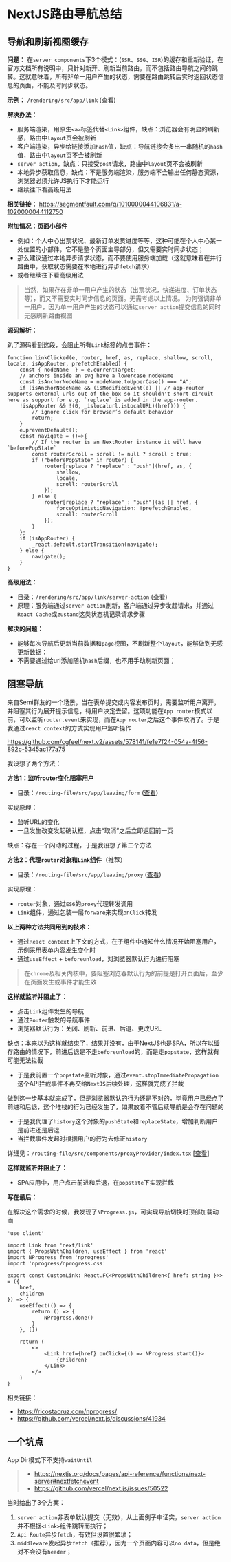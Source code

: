 # NextJS路由导航总结

## 导航和刷新视图缓存

**问题：** 在`server components`下3个模式：(`SSR`、`SSG`、`ISR`)的缓存和重新验证，在官方文档所有说明中，只针对新开、刷新当前路由，而不包括路由导航之间的跳转。这就意味着，所有非单一用户产生的状态，需要在路由跳转后实时返回状态信息的页面，不能及时同步状态。

**示例：** `/rendering/src/app/link` ([查看](https://github.com/cgfeel/next.v2/tree/master/rendering/src/app/link))

**解决办法：** 

 - 服务端渲染，用原生`<a>`标签代替`<Link>`组件，缺点：浏览器会有明显的刷新感，路由中`layout`页会被刷新
 - 客户端渲染，异步给链接添加`hash`值，缺点：导航链接会多出一串随机的`hash`值，路由中`layout`页不会被刷新
 - `server action`，缺点：只接受`post`请求，路由中`layout`页不会被刷新
 - 本地异步获取信息，缺点：不是服务端渲染，服务端不会输出任何静态资源，浏览器必须允许JS执行下才能运行
 - 继续往下看高级用法

**相关链接：** https://segmentfault.com/q/1010000044106831/a-1020000044112750

**附加情况：页面小部件** 

- 例如：个人中心出票状况、最新订单发货进度等等，这种可能在个人中心某一处位置的小部件，它不是整个页面主导部分，但又需要实时同步状态；
- 那么建议通过本地异步请求状态，而不要使用服务端加载（这就意味着在并行路由中，获取状态需要在本地进行异步`fetch`请求）
- 或者继续往下看高级用法

> 当然，如果存在非单一用户产生的状态（出票状况，快递进度、订单状态等），而又不需要实时同步信息的页面。无需考虑以上情况。
> 为何强调非单一用户，因为单一用户产生的状态可以通过`server action`提交信息的同时无感刷新路由视图

**源码解析：**

趴了源码看到这段，会阻止所有`Link`标签的点击事件：

```
function linkClicked(e, router, href, as, replace, shallow, scroll, locale, isAppRouter, prefetchEnabled) {
    const { nodeName  } = e.currentTarget;
    // anchors inside an svg have a lowercase nodeName
    const isAnchorNodeName = nodeName.toUpperCase() === "A";
    if (isAnchorNodeName && (isModifiedEvent(e) || // app-router supports external urls out of the box so it shouldn't short-circuit here as support for e.g. `replace` is added in the app-router.
    !isAppRouter && !(0, _islocalurl.isLocalURL)(href))) {
        // ignore click for browser’s default behavior
        return;
    }
    e.preventDefault();
    const navigate = ()=>{
        // If the router is an NextRouter instance it will have `beforePopState`
        const routerScroll = scroll != null ? scroll : true;
        if ("beforePopState" in router) {
            router[replace ? "replace" : "push"](href, as, {
                shallow,
                locale,
                scroll: routerScroll
            });
        } else {
            router[replace ? "replace" : "push"](as || href, {
                forceOptimisticNavigation: !prefetchEnabled,
                scroll: routerScroll
            });
        }
    };
    if (isAppRouter) {
        _react.default.startTransition(navigate);
    } else {
        navigate();
    }
}
```

**高级用法：**

- 目录：`/rendering/src/app/link/server-action` ([查看](https://github.com/cgfeel/next.v2/tree/master/rendering/src/app/link/server-action))
- 原理：服务端通过`server action`刷新，客户端通过异步发起请求，并通过`React Cache`或`zustand`这类状态机记录请求步骤

**解决的问题：**

- 能够每次导航后更新当前数据和`page`视图，不刷新整个`layout`，能够做到无感更新数据；
- 不需要通过给url添加随机`hash`后缀，也不用手动刷新页面；

## 阻塞导航

来自Semi群友的一个场景，当在表单提交或内容发布页时，需要监听用户离开，并阻塞其行为展开提示信息，待用户决定去留。这项功能在`App router`模式以前，可以监听`router.event`来实现，而在`App router`之后这个事件取消了。于是我通过`react context`的方式实现用户监听操作

https://github.com/cgfeel/next.v2/assets/578141/fe1e7f24-054a-4f56-892c-5345ac177a75


我设想了两个方法：

**方法1：监听router变化阻塞用户**

- 目录：`/routing-file/src/app/leaving/form` ([查看](https://github.com/cgfeel/next.v2/tree/master/routing-file/src/app/leaving/form))

实现原理：

- 监听URL的变化
- 一旦发生改变发起确认框，点击“取消”之后立即返回前一页

缺点：存在一个闪动的过程，于是我设想了第二个方法

**方法2：代理`router`对象和`Link`组件**（推荐）

- 目录：`/routing-file/src/app/leaving/proxy` ([查看](https://github.com/cgfeel/next.v2/tree/master/routing-file/src/app/leaving/proxy))

实现原理：

- `router`对象，通过`ES6`的`proxy`代理转发调用
- `Link`组件，通过包装一层`forware`来实现`onClick`转发

**以上两种方法共同用到的技术：**

- 通过`React context`上下文的方式，在子组件中通知什么情况开始阻塞用户，示例采用表单内容发生变化时
- 通过`useEffect` + `beforeunload`，对浏览器默认行为进行阻塞

> 在`chrome`及相关内核中，要阻塞浏览器默认行为的前提是打开页面后，至少在页面发生或事件才能生效

**这样就监听并阻止了：**

- 点击`Link`组件发生的导航
- 通过`Router`触发的导航事件
- 浏览器默认行为：关闭、刷新、前进、后退、更改URL

缺点：本来以为这样就结束了，结果并没有，由于NextJS也是SPA，所以在以缓存路由的情况下，前进后退是不走`beforeunload`的，而是走`popstate`，这样就有可能无法拦截

- 于是我前置一个`popstate`监听对象，通过`event.stopImmediatePropagation`这个API拦截事件不再交给`NextJS`后续处理，这样就完成了拦截

做到这一步基本就完成了，但是浏览器默认的行为还是不对的，毕竟用户已经点了前进和后退，这个堆栈的行为已经发生了，如果放着不管后续导航是会存在问题的

- 于是我代理了`history`这个对象的`pushState`和`replaceState`，增加判断用户是前进还是后退
- 当拦截事件发起时根据用户的行为去修正`history`

详细见：`/routing-file/src/components/proxyProvider/index.tsx` [[查看](https://github.com/cgfeel/next.v2/blob/master/routing-file/src/components/proxyProvider/index.tsx)]

**这样就监听并阻止了：**

- SPA应用中，用户点击前进和后退，在`popstate`下实现拦截

**写在最后：**

在解决这个需求的时候，我发现了`NProgress.js`，可实现导航切换时顶部加载动画

```
'use client'

import Link from 'next/link'
import { PropsWithChildren, useEffect } from 'react'
import NProgress from 'nprogress'
import 'nprogress/nprogress.css'

export const CustomLink: React.FC<PropsWithChildren<{ href: string }>> = ({
    href,
    children
}) => {
    useEffect(() => {
        return () => {
            NProgress.done()
        }
    }, [])

    return (
        <>
            <Link href={href} onClick={() => NProgress.start()}>
                {children}
            </Link>
        </>
    )
}
```

相关链接：

- https://ricostacruz.com/nprogress/
- https://github.com/vercel/next.js/discussions/41934

## 一个坑点

App Dir模式下不支持`waitUntil`

> - https://nextjs.org/docs/pages/api-reference/functions/next-server#nextfetchevent
> - https://github.com/vercel/next.js/issues/50522

当时给出了3个方案：

1. `server action`非表单默认提交（无效），从上面例子中证实，`server action`并不根据`<Link>`组件跳转而执行；
2. `Api Route`异步`fetch`，有效但设置很繁琐；
3. `middleware`发起异步`fetch`（推荐），因为一个页面内容可以`no data`，但是绝对不会没有`header`；
